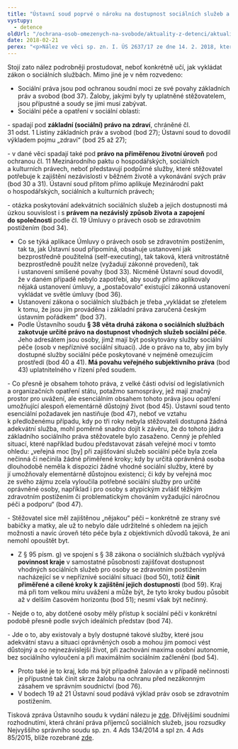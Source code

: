 ```yaml
---
title: "Ústavní soud poprvé o nároku na dostupnost sociálních služeb a jeho soudní ochraně"
vystupy:
  - detence
oldUrl: "/ochrana-osob-omezenych-na-svobode/aktuality-z-detenci/aktuality-z-detenci-2018/ustavni-soud-poprve-o-naroku-na-dostupnost-socialnich-sluzeb-a-jeho-soudni-ochrane/"
date: 2018-02-21
perex: "<p>Nález ve věci sp. zn. I. ÚS 2637/17 ze dne 14. 2. 2018, kterým Ústavní soud rozhodl o stížnosti chlapce trpícího autismem a mentálním postižením na nezajištění sociální služby krajem, obsahuje řadu důležitých poznatků pro aplikaci práva sociálních služeb. Dostupností sociálních služeb se Ústavní soud podrobněji zabýval poprvé.</p>"
---
```


<!-- imported from the old website -->

<p>Stojí zato nález podrobněji prostudovat, neboť konkrétně učí, jak vykládat zákon o sociálních službách. Mimo jiné je v něm rozvedeno:</p><ul><li>Sociální práva jsou pod ochranou soudní moci ze své povahy základních práv a svobod (bod 37). Žaloby, jakými byly ty uplatněné stěžovatelem, jsou přípustné a soudy se jimi musí zabývat.</li><li>Sociální péče a opatření v sociální oblasti:</li></ul>  <p>- spadají pod <b>základní (sociální) právo na zdraví</b>, chráněné čl. 31 odst. 1 Listiny základních práv a svobod (bod 27); Ústavní soud to dovodil výkladem pojmu „zdraví“ (bod 25 až 27);</p> <p>- v dané věci spadají také pod <b>právo na přiměřenou životní úroveň</b> pod ochranou čl. 11 Mezinárodního paktu o hospodářských, sociálních a kulturních právech, neboť představují podpůrné služby, které stěžovatel potřebuje k zajištění nezávislosti v běžném životě a vykonávání svých práv (bod 30 a 31). Ústavní soud přitom přímo aplikuje Mezinárodní pakt o hospodářských, sociálních a kulturních právech;</p> <p>- otázka poskytování adekvátních sociálních služeb a jejich dostupnosti má úzkou souvislost i s <b>právem na nezávislý způsob života a zapojení do společnosti </b>podle čl. 19 Úmluvy o právech osob se zdravotním postižením (bod 34).</p><ul><li>Co se týká aplikace Úmluvy o právech osob se zdravotním postižením, tak ta, jak Ústavní soud připomíná, obsahuje ustanovení jak bezprostředně použitelná (self-executing), tak taková, která vnitrostátně bezprostředně použít nelze (vyžadují zákonné provedení), tak i ustanovení smíšené povahy (bod 33). Nicméně Ústavní soud dovodil, že v daném případě nebylo zapotřebí, aby soudy přímo aplikovaly nějaká ustanovení úmluvy, a „postačovalo“ existující zákonná ustanovení vykládat ve světle úmluvy (bod 36).</li><li>Ustanovení zákona o sociálních službách je třeba „vykládat se zřetelem k tomu, že jsou jím prováděna i základní práva zaručená českým ústavním pořádkem“ (bod 37).</li><li>Podle Ústavního soudu <b>§ 38 věta druhá zákona o sociálních službách zakotvuje určité právo na dostupnost vhodných služeb sociální péče</b>. Jeho adresátem jsou osoby, jimž mají být poskytovány služby sociální péče (osob v nepříznivé sociální situaci). Jde o právo na to, aby jim byly dostupné služby sociální péče poskytované v nejméně omezujícím prostředí (bod 40 a 41). <b>Má povahu veřejného subjektivního práva</b> (bod 43) uplatnitelného v řízení před soudem.</li></ul>  <p>- Co přesně je obsahem tohoto práva, z velké části odvisí od legislativních a organizačních opatření státu, potažmo samosprávy, jež mají značný prostor pro uvážení, ale esenciálním obsahem tohoto práva jsou opatření umožňující alespoň elementárně důstojný život (bod 45). Ústavní soud tento esenciální požadavek jen nastiňuje (bod 47), neboť ve vztahu k předloženému případu, kdy po tři roky nebyla stěžovateli dostupná žádná adekvátní služba, mohl poměrně snadno dojít k závěru, že do tohoto jádra základního sociálního práva stěžovatele bylo zasaženo. Cenný je přehled situací, které například budou představovat zásah veřejné moci v tomto ohledu: „veřejná moc [by] při zajišťování služeb sociální péče byla zcela nečinná či nečinila žádné přiměřené kroky; kdy by určitá oprávněná osoba dlouhodobě neměla k dispozici žádné vhodné sociální služby, které by jí umožňovaly elementárně důstojnou existenci; či kdy by veřejná moc ze svého zájmu zcela vyloučila potřebné sociální služby pro určité oprávněné osoby, například i pro osoby s atypickým zvlášť těžkým zdravotním postižením či problematickým chováním vyžadující náročnou péči a podporu“ (bod 47).</p> <p>- Stěžovatel sice měl zajištěnou „nějakou“ péči – konkrétně ze strany své babičky a matky, ale už to nebylo dále udržitelné s ohledem na jejich možnosti a navíc úroveň této péče byla z objektivních důvodů taková, že ani nemohl opouštět byt.</p><ul><li>Z § 95 písm. g) ve spojení s § 38 zákona o sociálních službách vyplývá<b> povinnost kraje</b> v samostatné působnosti zajišťovat dostupnost vhodných sociálních služeb pro osoby se zdravotním postižením nacházející se v nepříznivé sociální situaci (bod 50), totiž <b>činit přiměřené a cílené kroky k zajištění jejich dostupnosti</b> (bod 59). Kraj má při tom velkou míru uvážení a může být, že tyto kroky budou působit až v delším časovém horizontu (bod 51); nesmí však být nečinný.</li></ul> <p>- Nejde o to, aby dotčené osoby měly přístup k sociální péči v konkrétní podobě přesně podle svých ideálních představ (bod 74).</p> <p>- Jde o to, aby existovaly a byly dostupné takové služby, které jsou adekvátní stavu a situaci oprávněných osob a mohou jim pomoci vést důstojný a co nejnezávislejší život, při zachování maxima osobní autonomie, bez sociálního vyloučení a při maximálním sociálním začlenění (bod 54).</p><ul><li>Proto také je to kraj, kdo má být případně žalován a v případě nečinnosti je přípustné tak činit skrze žalobu na ochranu před nezákonným zásahem ve správním soudnictví (bod 76).</li><li>V bodech 19 až 21 Ústavní soud podává výklad práv osob se zdravotním postižením.</li></ul>  <p>Tisková zpráva Ústavního soudu k vydání nálezu je <a href="https://www.usoud.cz/aktualne/ustavni-soud-shledal-povinnost-kraje-zajistit-osobe-se-zdravotnim-postizenim-dostupnost-vhodn/" target="_blank">zde</a>. Dřívějšími soudními rozhodnutími, která chrání práva příjemců sociálních služeb, jsou rozsudky Nejvyššího správního soudu sp. zn. 4 Ads 134/2014 a spl zn. 4 Ads 85/2015, blíže rozebrané <a href="/ochrana-osob-omezenych-na-svobode/aktuality-z-detenci/aktuality-z-detenci-2016/vysledek-soudniho-prezkumu-dostupnosti-socialni-sluzby-pro-deti-s-autismem/" target="_blank">zde</a>.</p>
